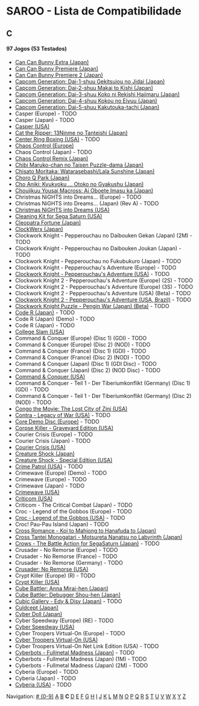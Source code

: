 # SAROO - Lista de Compatibilidade

## C

#### 97 Jogos (53 Testados)

- [Can Can Bunny Extra (Japan)](../../Regions/Japan/T-19706G/01/README.md)
- [Can Can Bunny Premiere (Japan)](../../Regions/Japan/T-19701G/01/README.md)
- [Can Can Bunny Premiere 2 (Japan)](../../Regions/Japan/T-19703G/01/README.md)
- [Capcom Generation: Dai-1-shuu Gekitsuiou no Jidai (Japan)](../../Regions/Japan/T-1232G/01/README.md)
- [Capcom Generation: Dai-2-shuu Makai to Kishi (Japan)](../../Regions/Japan/T-1233G/01/README.md)
- [Capcom Generation: Dai-3-shuu Koko ni Rekishi Hajimaru (Japan)](../../Regions/Japan/T-1234G/01/README.md)
- [Capcom Generation: Dai-4-shuu Kokou no Eiyuu (Japan)](../../Regions/Japan/T-1235G/01/README.md)
- [Capcom Generation: Dai-5-shuu Kakutouka-tachi (Japan)](../../Regions/Japan/T-1236G/01/README.md)
- Casper (Europe) - TODO
- Casper (Japan) - TODO
- [Casper (USA)](../../Regions/USA/T-12512H/01/README.md)
- [Cat the Ripper: 13Ninme no Tanteishi (Japan)](../../Regions/Japan/T-35701G/01/README.md)
- [Center Ring Boxing (USA)](../../Regions/USA/T-6005H/01/README.md) - TODO
- [Chaos Control (Europe)](../../Regions/Europe/T-15102H/01/README.md)
- Chaos Control (Japan) - TODO
- [Chaos Control Remix (Japan)](../../Regions/Japan/T-7006G/01/README.md)
- [Chibi Maruko-chan no Taisen Puzzle-dama (Japan)](../../Regions/Japan/T-9507G/01/README.md)
- [Chisato Moritaka: Watarasebashi/Lala Sunshine (Japan)](../../Regions/Japan/GS-9172/01/README.md)
- [Choro Q Park (Japan)](../../Regions/Japan/T-10314G/01/README.md)
- [Cho Aniki: Kyukyoku ... Otoko no Gyakushu (Japan)](../../Regions/Japan/T-2503G/01/README.md)
- [Choujikuu Yousai Macross: Ai Oboete Imasu ka (Japan)](../../Regions/Japan/T-23403G/01/README.md)
- Christmas NiGHTS into Dreams... (Europe) - TODO
- Christmas NiGHTS into Dreams... (Japan) (Rev A) - TODO
- [Christmas NiGHTS into Dreams (USA)](../../Regions/USA/MK-81067/01/README.md)
- [Cleaning Kit for Sega Saturn (USA)](../../Regions/USA/T-25901H/01/README.md)
- [Cleopatra Fortune (Japan)](../../Regions/Japan/T-1108G/01/README.md)
- [ClockWerx (Japan)](../../Regions/Japan/T-22302G/01/README.md)
- Clockwork Knight - Pepperouchau no Daibouken Gekan (Japan) (2M) - TODO
- Clockwork Knight - Pepperouchau no Daibouken Joukan (Japan) - TODO
- Clockwork Knight - Pepperouchau no Fukubukuro (Japan) - TODO
- Clockwork Knight - Pepperouchau's Adventure (Europe) - TODO
- [Clockwork Knight - Pepperouchau's Adventure (USA)](../../Regions/USA/MK-81007/01/README.md) - TODO
- Clockwork Knight 2 - Pepperouchau's Adventure (Europe) (2S) - TODO
- Clockwork Knight 2 - Pepperouchau's Adventure (Europe) (3S) - TODO
- Clockwork Knight 2 - Pepperouchau's Adventure (USA) (Beta) - TODO
- [Clockwork Knight 2 - Pepperouchau's Adventure (USA, Brazil)](../../Regions/USA/MK-81036/01/README.md) - TODO
- [Clockwork Knight Puzzle - Pengin War (Japan) (Beta)](../../Regions/Japan/T-1236G/01/README.md) - TODO
- [Code R (Japan)](../../Regions/Japan/T-23502G/01/README.md) - TODO
- Code R (Japan) (Demo) - TODO
- Code R (Japan) - TODO
- [College Slam (USA)](../../Regions/USA/T-8111H/01/README.md)
- Command & Conquer (Europe) (Disc 1) (GDI) - TODO
- Command & Conquer (Europe) (Disc 2) (NOD) - TODO
- Command & Conquer (France) (Disc 1) (GDI) - TODO
- Command & Conquer (France) (Disc 2) (NOD) - TODO
- Command & Conquer (Japan) (Disc 1) (GDI Disc) - TODO
- Command & Conquer (Japan) (Disc 2) (NOD Disc) - TODO
- [Command & Conquer (USA)](../../Regions/USA/T-7028H/01/README.md)
- Command & Conquer - Teil 1 - Der Tiberiumkonflikt (Germany) (Disc 1) (GDI) - TODO
- Command & Conquer - Teil 1 - Der Tiberiumkonflikt (Germany) (Disc 2) (NOD) - TODO
- [Congo the Movie: The Lost City of Zinj (USA)](../../Regions/USA/MK-81010/01/README.md)
- [Contra - Legacy of War (USA)](../../Regions/USA/T-9507H/01/README.md) - TODO
- [Core Demo Disc (Europe)](../../Regions/Europe/610-6576/01/README.md) - TODO
- [Corpse Killer - Graveyard Edition (USA)](../../Regions/USA/T-16201H/01/README.md)
- Courier Crisis (Europe) - TODO
- Courier Crisis (Japan) - TODO
- [Courier Crisis (USA)](../../Regions/USA/T-25415H/01/README.md)
- [Creature Shock (Japan)](../../Regions/Japan/T-1303G/01/README.md)
- [Creature Shock - Special Edition (USA)](../../Regions/USA/T-01304H/01/README.md)
- [Crime Patrol (USA)](../../Regions/USA/T-1236G/01/README.md) - TODO
- Crimewave (Europe) (Demo) - TODO
- Crimewave (Europe) - TODO
- Crimewave (Japan) - TODO
- [Crimewave (USA)](../../Regions/USA/T-8807H/01/README.md)
- [Criticom (USA)](../../Regions/USA/T-2302H/01/README.md)
- Criticom - The Critical Combat (Japan) - TODO
- Croc - Legend of the Gobbos (Europe) - TODO
- [Croc - Legend of the Gobbos (USA)](../../Regions/USA/T-5029H-50/01/README.md) - TODO
- Croc! Pau-Pau Island (Japan) - TODO
- [Cross Romance - Koi to Mahjong to Hanafuda to (Japan)](../../Regions/Japan/T-7103G/01/README.md)
- [Cross Tantei Monogatari - Motsureta Nanatsu no Labyrinth (Japan)](../../Regions/Japan/T-36401G/01/README.md)
- [Crows - The Battle Action for SegaSaturn (Japan)](../../Regions/Japan/T-1236G/01/README.md) - TODO
- Crusader - No Remorse (Europe) - TODO
- Crusader - No Remorse (France) - TODO
- Crusader - No Remorse (Germany) - TODO
- [Crusader: No Remorse (USA)](../../Regions/USA/T-5014H/01/README.md)
- Crypt Killer (Europe) (R) - TODO
- [Crypt Killer (USA)](../../Regions/USA/T-9509H/01/README.md)
- [Cube Battler: Anna Mirai-hen (Japan)](../../Regions/Japan/T-21006G/01/README.md)
- [Cube Battler: Debugger Shou-hen (Japan)](../../Regions/Japan/T-21004G/01/README.md)
- [Cubic Gallery - Edy & Disy (Japan)](../../Regions/Japan/T-19401G/01/README.md) - TODO
- [Culdcept (Japan)](../../Regions/Japan/T-31401G/01/README.md)
- [Cyber Doll (Japan)](../../Regions/Japan/T-22401G/01/README.md)
- Cyber Speedway (Europe) (RE) - TODO
- [Cyber Speedway (USA)](../../Regions/USA/MK-81204/01/README.md)
- Cyber Troopers Virtual-On (Europe) - TODO
- [Cyber Troopers Virtual-On (USA)](../../Regions/USA/MK-81042/01/README.md)
- Cyber Troopers Virtual-On Net Link Edition (USA) - TODO
- [Cyberbots - Fullmetal Madness (Japan)](../../Regions/Japan/T-1217G/01/README.md) - TODO
- Cyberbots - Fullmetal Madness (Japan) (1M) - TODO
- Cyberbots - Fullmetal Madness (Japan) (2M) - TODO
- Cyberia (Europe) - TODO
- Cyberia (Japan) - TODO
- [Cyberia (USA)](../../Regions/USA/T-12508H/01/README.md) - TODO

Navigation:
[# (0-9)](./09.md) [A](./A.md) [B](./B.md) **C** [D](./D.md) [E](./E.md) [F](./F.md) [G](./G.md) [H](./H.md) [I](./I.md) [J](./J.md) [K](./K.md) [L](./L.md) [M](./M.md) [N](./N.md) [O](./O.md) [P](./P.md) [Q](./Q.md) [R](./R.md) [S](./S.md) [T](./T.md) [U](./U.md) [V](./V.md) [W](./W.md) [X](./X.md) [Y](./Y.md) [Z](./Z.md)
